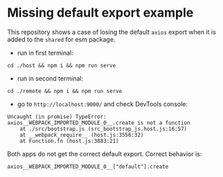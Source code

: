 # Missing default export example

This repository shows a case of losing the default `axios` export when it is added to the `shared` for esm package.

- run in first terminal:
```shell
cd ./host && npm i && npm run serve
```

- run in second terminal:
```shell
cd ./remote && npm i && npm run serve
```

- go to `http://localhost:9000/` and check DevTools console:

```
Uncaught (in promise) TypeError: axios__WEBPACK_IMPORTED_MODULE_0__.create is not a function
    at ./src/bootstrap.js (src_bootstrap_js.host.js:16:57)
    at __webpack_require__ (host.js:3556:32)
    at Function.fn (host.js:3883:21)
```

Both apps do not get the correct default export. Correct behavior is:  
```
axios__WEBPACK_IMPORTED_MODULE_0__["default"].create
```


